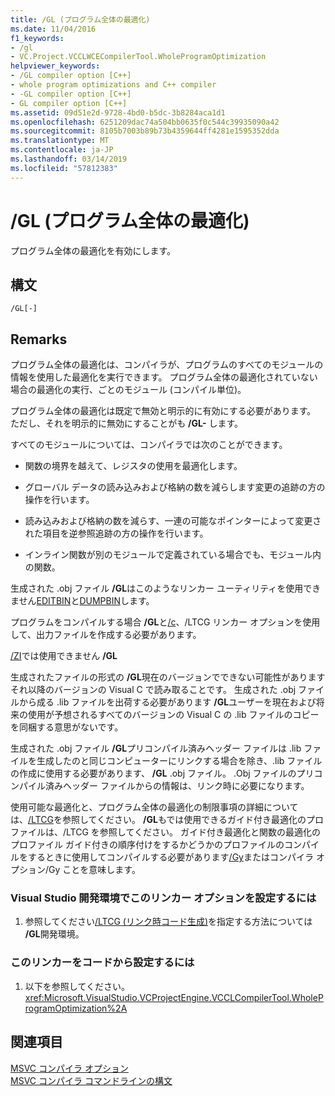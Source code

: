 ```yaml
---
title: /GL (プログラム全体の最適化)
ms.date: 11/04/2016
f1_keywords:
- /gl
- VC.Project.VCCLWCECompilerTool.WholeProgramOptimization
helpviewer_keywords:
- /GL compiler option [C++]
- whole program optimizations and C++ compiler
- -GL compiler option [C++]
- GL compiler option [C++]
ms.assetid: 09d51e2d-9728-4bd0-b5dc-3b8284aca1d1
ms.openlocfilehash: 6251209dac74a504bb0635f0c544c39935090a42
ms.sourcegitcommit: 8105b7003b89b73b4359644ff4281e1595352dda
ms.translationtype: MT
ms.contentlocale: ja-JP
ms.lasthandoff: 03/14/2019
ms.locfileid: "57812383"
---
```

# <a name="gl-whole-program-optimization"></a>/GL (プログラム全体の最適化)

プログラム全体の最適化を有効にします。

## <a name="syntax"></a>構文

```
/GL[-]
```

## <a name="remarks"></a>Remarks

プログラム全体の最適化は、コンパイラが、プログラムのすべてのモジュールの情報を使用した最適化を実行できます。 プログラム全体の最適化されていない場合の最適化の実行、ごとのモジュール (コンパイル単位)。

プログラム全体の最適化は既定で無効と明示的に有効にする必要があります。 ただし、それを明示的に無効にすることがも **/GL-** します。

すべてのモジュールについては、コンパイラでは次のことができます。

- 関数の境界を越えて、レジスタの使用を最適化します。

- グローバル データの読み込みおよび格納の数を減らします変更の追跡の方の操作を行います。

- 読み込みおよび格納の数を減らす、一連の可能なポインターによって変更された項目を逆参照追跡の方の操作を行います。

- インライン関数が別のモジュールで定義されている場合でも、モジュール内の関数。

生成された .obj ファイル **/GL**はこのようなリンカー ユーティリティを使用できません[EDITBIN](editbin-reference.md)と[DUMPBIN](dumpbin-reference.md)します。

プログラムをコンパイルする場合 **/GL**と[/c](c-compile-without-linking.md)、/LTCG リンカー オプションを使用して、出力ファイルを作成する必要があります。

[/ZI](z7-zi-zi-debug-information-format.md)では使用できません **/GL**

生成されたファイルの形式の **/GL**現在のバージョンでできない可能性がありますそれ以降のバージョンの Visual C で読み取ることです。 生成された .obj ファイルから成る .lib ファイルを出荷する必要があります **/GL**ユーザーを現在および将来の使用が予想されるすべてのバージョンの Visual C の .lib ファイルのコピーを同梱する意思がないです。

生成された .obj ファイル **/GL**プリコンパイル済みヘッダー ファイルは .lib ファイルを生成したのと同じコンピューターにリンクする場合を除き、.lib ファイルの作成に使用する必要があります、 **/GL** .obj ファイル。 .Obj ファイルのプリコンパイル済みヘッダー ファイルからの情報は、リンク時に必要になります。

使用可能な最適化と、プログラム全体の最適化の制限事項の詳細については、[/LTCG](ltcg-link-time-code-generation.md)を参照してください。  **/GL**もでは使用できるガイド付き最適化のプロファイルは、/LTCG を参照してください。  ガイド付き最適化と関数の最適化のプロファイル ガイド付きの順序付けをするかどうかのプロファイルのコンパイルをするときに使用してコンパイルする必要があります[/Gy](gy-enable-function-level-linking.md)またはコンパイラ オプション/Gy ことを意味します。

### <a name="to-set-this-linker-option-in-the-visual-studio-development-environment"></a>Visual Studio 開発環境でこのリンカー オプションを設定するには

1. 参照してください[/LTCG (リンク時コード生成)](ltcg-link-time-code-generation.md)を指定する方法については **/GL**開発環境。

### <a name="to-set-this-linker-option-programmatically"></a>このリンカーをコードから設定するには

1. 以下を参照してください。<xref:Microsoft.VisualStudio.VCProjectEngine.VCCLCompilerTool.WholeProgramOptimization%2A>

## <a name="see-also"></a>関連項目

[MSVC コンパイラ オプション](compiler-options.md)<br/>
[MSVC コンパイラ コマンドラインの構文](compiler-command-line-syntax.md)
